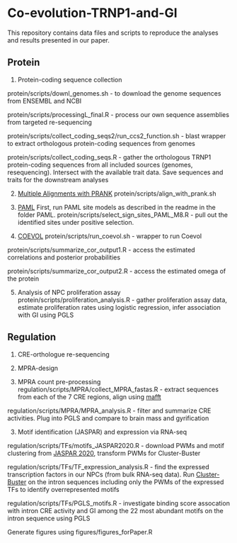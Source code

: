 # Co-evolution-TRNP1-and-GI
This repository contains data files and scripts to reproduce the analyses and results presented in our paper.

## Protein

1) Protein-coding sequence collection 

protein/scripts/downl_genomes.sh - to download the genome sequences from ENSEMBL and NCBI

protein/scripts/processingL_final.R - process our own sequence assemblies from targeted re-sequencing

protein/scripts/collect_coding_seqs2/run_ccs2_function.sh - blast wrapper to extract orthologous protein-coding sequences from genomes 

protein/scripts/collect_coding_seqs.R - gather the orthologous TRNP1 protein-coding sequences from all included sources (genomes, resequencing). Intersect with the available trait data. Save sequences and traits for the downstream analyses

2) [Multiple Alignments with PRANK](http://wasabiapp.org/software/prank/)
protein/scripts/align_with_prank.sh

3) [PAML](http://abacus.gene.ucl.ac.uk/software/paml.html)
First, run PAML site models as described in the readme in the folder PAML.
protein/scripts/select_sign_sites_PAML_M8.R - pull out the identified sites under positive selection.

4) [COEVOL](https://github.com/bayesiancook/coevol)
protein/scripts/run_coevol.sh - wrapper to run Coevol

protein/scripts/summarize_cor_output1.R - access the estimated correlations and posterior probabilities

protein/scripts/summarize_cor_output2.R - access the estimated omega of the protein

5) Analysis of NPC proliferation assay
protein/scripts/proliferation_analysis.R - gather proliferation assay data, estimate proliferation rates using logistic regression, infer association with GI using PGLS

## Regulation

1) CRE-orthologue re-sequencing 

2) MPRA-design

3) MPRA count pre-processing
regulation/scripts/MPRA/collect_MPRA_fastas.R - extract sequences from each of the 7 CRE regions, align using [mafft](https://mafft.cbrc.jp/alignment/software/)

regulation/scripts/MPRA/MPRA_analysis.R - filter and summarize CRE activities. Plug into PGLS and compare to brain mass and gyrification

3) Motif identification (JASPAR) and expression via RNA-seq 

regulation/scripts/TFs/motifs_JASPAR2020.R - download PWMs and motif clustering from [JASPAR 2020](http://jaspar.genereg.net/downloads/), transform PWMs for Cluster-Buster

regulation/scripts/TFs/TF_expression_analysis.R - find the expressed transcription factors in our NPCs (from bulk RNA-seq data). Run [Cluster-Buster](http://cagt.bu.edu/page/ClusterBuster_download) on the intron sequences including only the PWMs of the expressed TFs to identify overrepresented motifs

regulation/scripts/TFs/PGLS_motifs.R - investigate binding score assocation with intron CRE activity and GI among the 22 most abundant motifs on the intron sequence using PGLS



Generate figures using figures/figures_forPaper.R 
